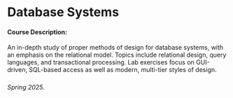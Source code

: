 # Database Systems

#### Course Description:
An in-depth study of proper methods of design for database systems, with an emphasis on the relational model. Topics include relational design, query languages, and transactional processing. Lab exercises focus on GUI-driven, SQL-based access as well as modern, multi-tier styles of design. 

###

###### Spring 2025.

